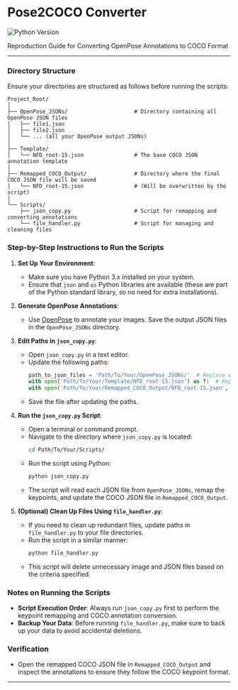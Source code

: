 # Pose2COCO Converter

![Python Version](https://img.shields.io/badge/python-3.8+-blue.svg)

Reproduction Guide for Converting OpenPose Annotations to COCO Format

---

### Directory Structure
Ensure your directories are structured as follows before running the scripts:

```
Project_Root/
│
├── OpenPose_JSONs/                     # Directory containing all OpenPose JSON files
│   ├── file1.json
│   ├── file2.json
│   └── ... (all your OpenPose output JSONs)
│
├── Template/
│   └── NFD_root-15.json                # The base COCO JSON annotation template
│
├── Remapped_COCO_Output/               # Directory where the final COCO JSON file will be saved
│   └── NFD_root-15.json                # (Will be overwritten by the script)
│
└── Scripts/
    ├── json_copy.py                    # Script for remapping and converting annotations
    └── file_handler.py                 # Script for managing and cleaning files
```

### Step-by-Step Instructions to Run the Scripts

1. **Set Up Your Environment**:
   - Make sure you have Python 3.x installed on your system.
   - Ensure that `json` and `os` Python libraries are available (these are part of the Python standard library, so no need for extra installations).

2. **Generate OpenPose Annotations**:
   - Use [OpenPose](https://github.com/CMU-Perceptual-Computing-Lab/openpose) to annotate your images. Save the output JSON files in the `OpenPose_JSONs` directory.

3. **Edit Paths in `json_copy.py`**:
   - Open `json_copy.py` in a text editor.
   - Update the following paths:
     ```python
     path_to_json_files = 'Path/To/Your/OpenPose_JSONs/'  # Replace with the path to your OpenPose JSONs
     with open('Path/To/Your/Template/NFD_root-15.json') as f:  # Replace with the path to your COCO template
     with open('Path/To/Your/Remapped_COCO_Output/NFD_root-15.json', 'w') as f:  # Replace with output path
     ```
   - Save the file after updating the paths.

4. **Run the `json_copy.py` Script**:
   - Open a terminal or command prompt.
   - Navigate to the directory where `json_copy.py` is located:
     ```bash
     cd Path/To/Your/Scripts/
     ```
   - Run the script using Python:
     ```bash
     python json_copy.py
     ```
   - The script will read each JSON file from `OpenPose_JSONs`, remap the keypoints, and update the COCO JSON file in `Remapped_COCO_Output`.

5. **(Optional) Clean Up Files Using `file_handler.py`**:
   - If you need to clean up redundant files, update paths in `file_handler.py` to your file directories.
   - Run the script in a similar manner:
     ```bash
     python file_handler.py
     ```
   - This script will delete unnecessary image and JSON files based on the criteria specified.

### Notes on Running the Scripts
- **Script Execution Order**: Always run `json_copy.py` first to perform the keypoint remapping and COCO annotation conversion.
- **Backup Your Data**: Before running `file_handler.py`, make sure to back up your data to avoid accidental deletions.

### Verification
- Open the remapped COCO JSON file in `Remapped_COCO_Output` and inspect the annotations to ensure they follow the COCO keypoint format.

---

